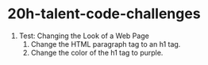 # 20h-talent-code-challenges
1. Test: Changing the Look of a Web Page
    1. Change the HTML paragraph tag to an h1 tag.
    2. Change the color of the h1 tag to purple.

